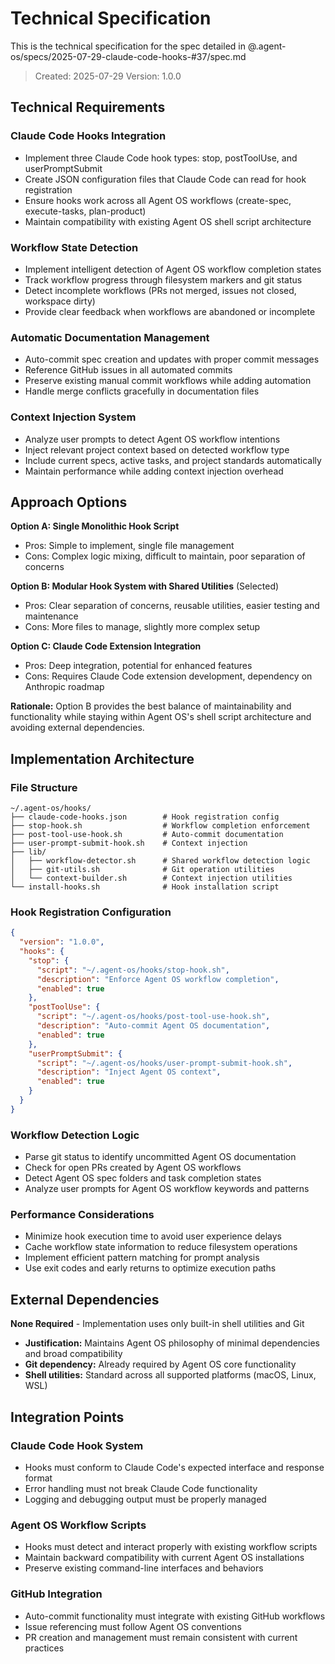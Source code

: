 # Technical Specification

This is the technical specification for the spec detailed in @.agent-os/specs/2025-07-29-claude-code-hooks-#37/spec.md

> Created: 2025-07-29
> Version: 1.0.0

## Technical Requirements

### Claude Code Hooks Integration
- Implement three Claude Code hook types: stop, postToolUse, and userPromptSubmit
- Create JSON configuration files that Claude Code can read for hook registration
- Ensure hooks work across all Agent OS workflows (create-spec, execute-tasks, plan-product)
- Maintain compatibility with existing Agent OS shell script architecture

### Workflow State Detection
- Implement intelligent detection of Agent OS workflow completion states
- Track workflow progress through filesystem markers and git status
- Detect incomplete workflows (PRs not merged, issues not closed, workspace dirty)
- Provide clear feedback when workflows are abandoned or incomplete

### Automatic Documentation Management
- Auto-commit spec creation and updates with proper commit messages
- Reference GitHub issues in all automated commits
- Preserve existing manual commit workflows while adding automation
- Handle merge conflicts gracefully in documentation files

### Context Injection System
- Analyze user prompts to detect Agent OS workflow intentions  
- Inject relevant project context based on detected workflow type
- Include current specs, active tasks, and project standards automatically
- Maintain performance while adding context injection overhead

## Approach Options

**Option A: Single Monolithic Hook Script**
- Pros: Simple to implement, single file management
- Cons: Complex logic mixing, difficult to maintain, poor separation of concerns

**Option B: Modular Hook System with Shared Utilities** (Selected)
- Pros: Clear separation of concerns, reusable utilities, easier testing and maintenance
- Cons: More files to manage, slightly more complex setup

**Option C: Claude Code Extension Integration**
- Pros: Deep integration, potential for enhanced features
- Cons: Requires Claude Code extension development, dependency on Anthropic roadmap

**Rationale:** Option B provides the best balance of maintainability and functionality while staying within Agent OS's shell script architecture and avoiding external dependencies.

## Implementation Architecture

### File Structure
```
~/.agent-os/hooks/
├── claude-code-hooks.json        # Hook registration config
├── stop-hook.sh                  # Workflow completion enforcement
├── post-tool-use-hook.sh         # Auto-commit documentation
├── user-prompt-submit-hook.sh    # Context injection
├── lib/
│   ├── workflow-detector.sh      # Shared workflow detection logic
│   ├── git-utils.sh              # Git operation utilities
│   └── context-builder.sh        # Context injection utilities
└── install-hooks.sh              # Hook installation script
```

### Hook Registration Configuration
```json
{
  "version": "1.0.0",
  "hooks": {
    "stop": {
      "script": "~/.agent-os/hooks/stop-hook.sh",
      "description": "Enforce Agent OS workflow completion",
      "enabled": true
    },
    "postToolUse": {
      "script": "~/.agent-os/hooks/post-tool-use-hook.sh", 
      "description": "Auto-commit Agent OS documentation",
      "enabled": true
    },
    "userPromptSubmit": {
      "script": "~/.agent-os/hooks/user-prompt-submit-hook.sh",
      "description": "Inject Agent OS context",
      "enabled": true
    }
  }
}
```

### Workflow Detection Logic
- Parse git status to identify uncommitted Agent OS documentation
- Check for open PRs created by Agent OS workflows
- Detect Agent OS spec folders and task completion states
- Analyze user prompts for Agent OS workflow keywords and patterns

### Performance Considerations
- Minimize hook execution time to avoid user experience delays
- Cache workflow state information to reduce filesystem operations
- Implement efficient pattern matching for prompt analysis
- Use exit codes and early returns to optimize execution paths

## External Dependencies

**None Required** - Implementation uses only built-in shell utilities and Git
- **Justification:** Maintains Agent OS philosophy of minimal dependencies and broad compatibility
- **Git dependency:** Already required by Agent OS core functionality
- **Shell utilities:** Standard across all supported platforms (macOS, Linux, WSL)

## Integration Points

### Claude Code Hook System
- Hooks must conform to Claude Code's expected interface and response format
- Error handling must not break Claude Code functionality
- Logging and debugging output must be properly managed

### Agent OS Workflow Scripts  
- Hooks must detect and interact properly with existing workflow scripts
- Maintain backward compatibility with current Agent OS installations
- Preserve existing command-line interfaces and behaviors

### GitHub Integration
- Auto-commit functionality must integrate with existing GitHub workflows
- Issue referencing must follow Agent OS conventions
- PR creation and management must remain consistent with current practices